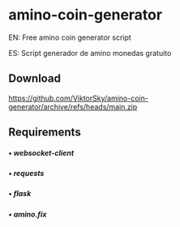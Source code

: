 # amino-coin-generator

EN: Free amino coin generator script

ES: Script generador de amino monedas gratuito

## Download

https://github.com/ViktorSky/amino-coin-generator/archive/refs/heads/main.zip

## Requirements

##### • websocket-client
##### • requests
##### • flask
##### • amino.fix
